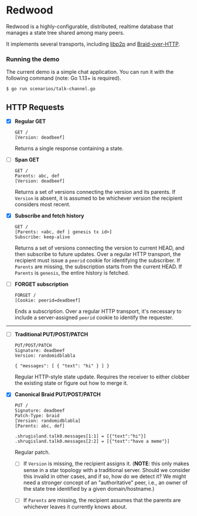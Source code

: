 
# Redwood

Redwood is a highly-configurable, distributed, realtime database that manages a state tree shared among many peers.

It implements several transports, including [libp2p](https://libp2p.io) and [Braid-over-HTTP](https://braid.news).


### Running the demo

The current demo is a simple chat application.  You can run it with the following command (note: Go 1.13+ is required).

```sh
$ go run scenarios/talk-channel.go
```



## HTTP Requests

- [x] **Regular GET**
    ```
    GET /  
    [Version: deadbeef]
    ```

    Returns a single response containing a state.



- [ ] **Span GET**
    ```
    GET /
    Parents: abc, def
    [Version: deadbeef]
    ```

    Returns a set of versions connecting the version and its parents.  If `Version` is absent, it is assumed to be whichever version the recipient considers most recent.


- [x] **Subscribe and fetch history**
    ```
    GET /
    [Parents: <abc, def | genesis tx id>]
    Subscribe: keep-alive
    ```

    Returns a set of versions connecting the version to current HEAD, and then subscribe to future updates.  Over a regular HTTP transport, the recipient must issue a `peerid` cookie for identifying the subscriber.  If `Parents` are missing, the subscription starts from the current HEAD.  If `Parents` is `genesis`, the entire history is fetched.


- [ ] **FORGET subscription**
    ```
    FORGET /
    [Cookie: peerid=deadbeef]
    ```

    Ends a subscription.  Over a regular HTTP transport, it's necessary to include a server-assigned `peerid` cookie to identify the requester.


------------

- [ ] **Traditional PUT/POST/PATCH**
    ```
    PUT/POST/PATCH
    Signature: deadbeef
    Version: randomidblabla

    { "messages": [ { "text": "hi" } ] }
    ```

    Regular HTTP-style state update.  Requires the receiver to either clobber the existing state or figure out how to merge it.


- [x] **Canonical Braid PUT/POST/PATCH**
    ```
    PUT /
    Signature: deadbeef
    Patch-Type: braid
    [Version: randomidblabla]
    [Parents: abc, def]

    .shrugisland.talk0.messages[1:1] = [{"text":"hi"}]
    .shrugisland.talk0.messages[2:2] = [{"text":"have a meme"}]
    ```

    Regular patch.

    - [ ] If `Version` is missing, the recipient assigns it.  (**NOTE**: this only makes sense in a star topology with a traditional server.  Should we consider this invalid in other cases, and if so, how do we detect it?  We might need a stronger concept of an "authoritative" peer, i.e., an owner of the state tree identified by a given domain/hostname.)
    - [ ] If `Parents` are missing, the recipient assumes that the parents are whichever leaves it currently knows about.





